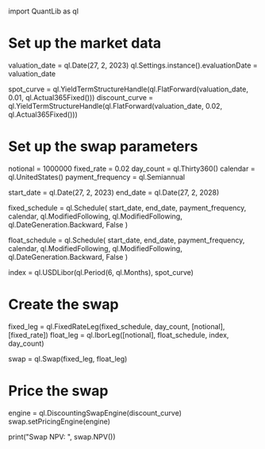 # 
import QuantLib as ql

# Set up the market data
valuation_date = ql.Date(27, 2, 2023)
ql.Settings.instance().evaluationDate = valuation_date

spot_curve = ql.YieldTermStructureHandle(ql.FlatForward(valuation_date, 0.01, ql.Actual365Fixed()))
discount_curve = ql.YieldTermStructureHandle(ql.FlatForward(valuation_date, 0.02, ql.Actual365Fixed()))

# Set up the swap parameters
notional = 1000000
fixed_rate = 0.02
day_count = ql.Thirty360()
calendar = ql.UnitedStates()
payment_frequency = ql.Semiannual

start_date = ql.Date(27, 2, 2023)
end_date = ql.Date(27, 2, 2028)

fixed_schedule = ql.Schedule(
    start_date,
    end_date,
    payment_frequency,
    calendar,
    ql.ModifiedFollowing,
    ql.ModifiedFollowing,
    ql.DateGeneration.Backward,
    False
)

float_schedule = ql.Schedule(
    start_date,
    end_date,
    payment_frequency,
    calendar,
    ql.ModifiedFollowing,
    ql.ModifiedFollowing,
    ql.DateGeneration.Backward,
    False
)

index = ql.USDLibor(ql.Period(6, ql.Months), spot_curve)

# Create the swap
fixed_leg = ql.FixedRateLeg(fixed_schedule, day_count, [notional], [fixed_rate])
float_leg = ql.IborLeg([notional], float_schedule, index, day_count)

swap = ql.Swap(fixed_leg, float_leg)

# Price the swap
engine = ql.DiscountingSwapEngine(discount_curve)
swap.setPricingEngine(engine)

print("Swap NPV: ", swap.NPV())
